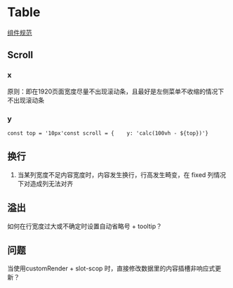 # Table

[组件规范](https://www.hongweipeng.com/index.php/archives/1724/?from=groupmessage&isappinstalled=0)

## Scroll

### x

原则：即在1920页面宽度尽量不出现滚动条，且最好是左侧菜单不收缩的情况下不出现滚动条

### y

```
const top = '10px'const scroll = {    y: 'calc(100vh - ${top})'}
```

## 换行

1. 当某列宽度不足内容宽度时，内容发生换行，行高发生畸变，在 fixed 列情况下对造成列无法对齐

## 溢出

如何在行宽度过大或不确定时设置自动省略号 + tooltip？

## 问题

当使用customRender + slot-scop 时，直接修改数据里的内容插槽非响应式更新？